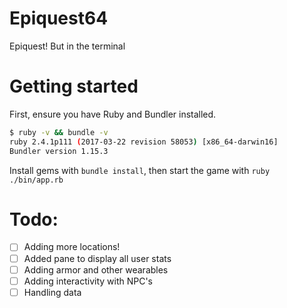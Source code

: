 # Epiquest64
Epiquest! But in the terminal

# Getting started

First, ensure you have Ruby and Bundler installed. 
```bash
$ ruby -v && bundle -v
ruby 2.4.1p111 (2017-03-22 revision 58053) [x86_64-darwin16]
Bundler version 1.15.3
```

Install gems with `bundle install`, then start the game with `ruby ./bin/app.rb`

# Todo:
 - [ ] Adding more locations!
 - [ ] Added pane to display all user stats
 - [ ] Adding armor and other wearables
 - [ ] Adding interactivity with NPC's
 - [ ] Handling data
